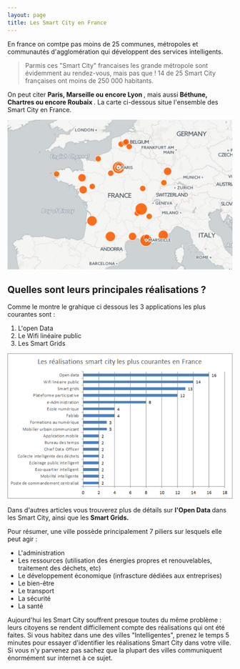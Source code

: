 ```yaml
---
layout: page
title: Les Smart City en France
---
```


En france on comtpe pas moins de 25 communes, métropoles et communautés d'agglomération qui développent des services 
intelligents. 

> Parmis ces "Smart City" francaises les grande métropole sont évidemment au rendez-vous, mais pas que ! 14 de 25 Smart
City françaises ont moins de 250 000 habitants.

On peut citer <strong> Paris, Marseille ou encore Lyon </strong>, mais aussi <strong> Béthune, Chartres ou encore Roubaix </strong>. La carte ci-dessous situe l'ensemble des Smart City en France.

![Carte France](/Images/Carte_France.jpg)

## Quelles sont leurs principales réalisations ?

Comme le montre le grahique ci dessous les 3 applications les plus courantes sont :
1. L'open Data 
2. Le Wifi linéaire public 
3. Les Smart Grids

![France Réalisation](/Images/France.png)

Dans d'autres articles vous trouverez plus de détails sur <strong> l'Open Data </strong >dans les Smart City, ainsi que les <strong >Smart Grids. </strong>

Pour résumer, une ville possède principalement 7 piliers sur lesquels elle peut agir :
* L'administration 
* Les ressources (utilisation des énergies propres et renouvelables, traitement des déchets, etc)
* Le développement économique (infrascture dédiées aux entreprises)
* Le bien-être
* Le transport
* La sécurité 
* La santé 

Aujourd'hui les Smart City souffrent presque toutes du même problème : leurs citoyens se rendent difficilement compte des 
réalisations qui ont été faites. Si vous habitez dans une des villes "Intelligentes", prenez le temps 5 minutes pour essayer d'identifier les réalisations Smart City dans votre ville. Si vous n'y parvenez pas sachez que la plupart des villes communiquent énormément
sur internet à ce sujet. 



